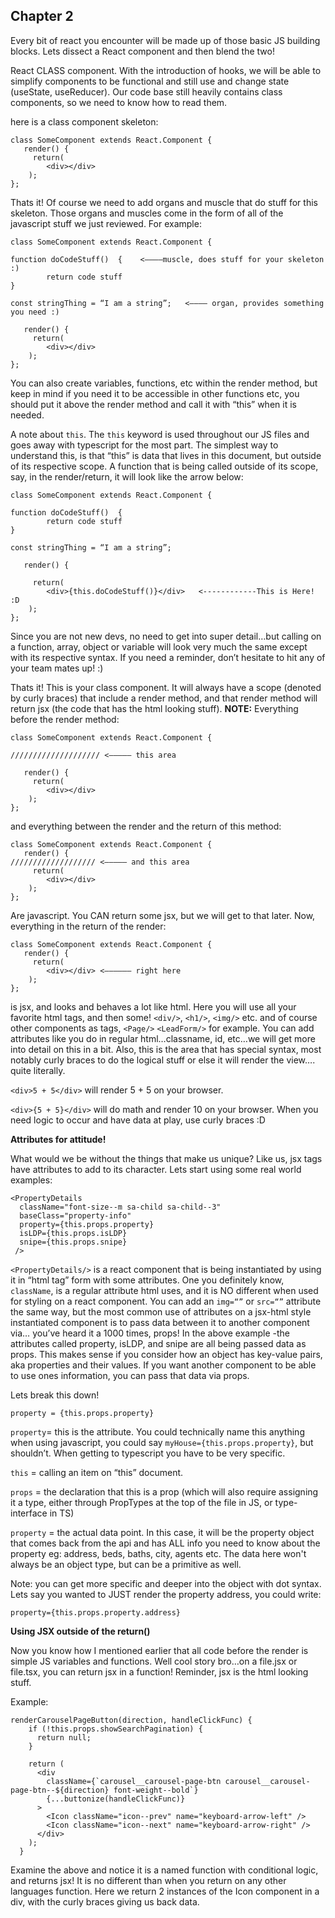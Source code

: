 ## Chapter 2
Every bit of react you encounter will be made up of those basic JS building blocks. Lets dissect a React component and then blend the two!


React CLASS component. With the introduction of hooks, we will be able to simplify components to be functional and still use and change state (useState, useReducer). Our code base still heavily contains class components, so we need to know how to read them. 

here is a class component skeleton:

```
class SomeComponent extends React.Component {
   render() {
     return(
        <div></div>
    );
};
```


Thats it!  Of course we need to add organs and muscle that do stuff for this skeleton. Those organs and muscles come in the form of all of the javascript stuff we just reviewed. For example:

```
class SomeComponent extends React.Component {

function doCodeStuff()  {    <————muscle, does stuff for your skeleton :)
        return code stuff
}

const stringThing = “I am a string”;   <———— organ, provides something you need :)

   render() {
     return(
        <div></div>
    );
};
```

You can also create variables, functions, etc within the render method, but keep in mind if you need it to be accessible in other functions etc, you should put it above the render method and call it with “this” when it is needed.

A note about `this`. The `this` keyword is used throughout our JS files and goes away with typescript for the most part. The simplest way to understand this, is that “this” is data that lives in this document, but outside of its respective scope. A function that is being called outside of its scope, say,  in the render/return,  it will look like the arrow below:

```
class SomeComponent extends React.Component {

function doCodeStuff()  {
        return code stuff
}

const stringThing = “I am a string”;

   render() {
     
     return(
        <div>{this.doCodeStuff()}</div>   <------------This is Here! :D 
    );
};
```

Since you are not new devs, no need to get into super detail…but calling on a function, array, object or variable will look very much the same except with its respective syntax. If you need a reminder, don’t hesitate to hit any of your team mates up! :) 

Thats it! This is your class component. It will always have a scope (denoted by curly braces) that include a render method, and that render method will return jsx (the code that has the html looking stuff). **NOTE:** Everything before the render method: 

```
class SomeComponent extends React.Component {

//////////////////// <————— this area 

   render() {
     return(
        <div></div>
    );
};
```

 and everything between the render and the return of this method: 

```
class SomeComponent extends React.Component {
   render() {
/////////////////// <————— and this area
     return(
        <div></div>
    );
};
```

Are javascript. You CAN return some jsx, but we will get to that later.  Now, everything in the return of the render:

```
class SomeComponent extends React.Component {
   render() {
     return(
        <div></div> <—————— right here
    );
};
```

is jsx, and looks and behaves a lot like html. Here you will use all your favorite html tags, and then some! `<div/>`, `<h1/>`, `<img/>` etc. and of course other components as tags, `<Page/>` `<LeadForm/>` for example. You can add attributes like you do in regular html…classname, id, etc…we will get more into detail on this in a bit. Also, this is the area that has special syntax, most notably curly braces to do the logical stuff or else it will render the view…. quite literally.

`<div>5 + 5</div>` will render 5 + 5 on your browser.

`<div>{5 + 5}</div>` will do math and render 10 on your browser. When you need logic to occur and have data at play, use curly braces :D 

**Attributes for attitude!**

What would we be without the things that make us unique? Like us, jsx tags have attributes to add to its character.  Lets start using some real world examples:

```
<PropertyDetails
  className="font-size--m sa-child sa-child--3"
  baseClass="property-info"
  property={this.props.property}
  isLDP={this.props.isLDP}
  snipe={this.props.snipe}
 />
 ```


`<PropertyDetails/>` is a react component that is being instantiated by using it in “html tag” form with some attributes. One you definitely know, `className`, is a regular attribute html uses, and it is NO different when used for styling on a react component. You can add an `img=“”` or `src=“”` attribute the same way, but the most common use of attributes on a jsx-html style instantiated component is to pass data between it to another component via… you’ve heard it a 1000 times, props! In the above example -the attributes called property, isLDP, and snipe are all being passed data as props. This makes sense if you consider how an object has key-value pairs, aka properties and their values. If you want another component to be able to use ones information, you can pass that data via props.

Lets break this down!

`property = {this.props.property}`

`property`= this is the attribute. You could technically name this anything when using javascript, you could say `myHouse={this.props.property}`, but shouldn’t. When getting to typescript you have to be very specific.

`this` = calling an item on “this” document.

`props` = the declaration that this is a prop (which will also require assigning it a type, either through PropTypes at the top of the file in JS, or type-interface in TS)

`property` = the actual data point. In this case, it will be the property object that comes back from the api and has ALL info you need to know about the property eg: address, beds, baths, city, agents etc. The data here won't always be an object type, but can be a primitive as well.

Note:
you can get more specific and deeper into the object with dot syntax. Lets say you wanted to JUST render the property address, you could write: 

`property={this.props.property.address}`

**Using JSX outside of the return()**

Now you know how I mentioned earlier that all code before the render is simple  JS variables and functions. Well cool story bro…on a file.jsx or file.tsx, you can return jsx in a  function! Reminder, jsx is the html looking stuff. 

Example: 

```
renderCarouselPageButton(direction, handleClickFunc) {
    if (!this.props.showSearchPagination) {
      return null;
    }

    return (
      <div
        className={`carousel__carousel-page-btn carousel__carousel-page-btn--${direction} font-weight--bold`}
        {...buttonize(handleClickFunc)}
      >
        <Icon className="icon--prev" name="keyboard-arrow-left" />
        <Icon className="icon--next" name="keyboard-arrow-right" />
      </div>
    );
  }
  ```

Examine the above and notice it is a named function with conditional logic, and returns jsx! It is no different than when you return on any other languages function. Here we return 2  instances of the Icon component in a div, with the curly braces giving us back data.

